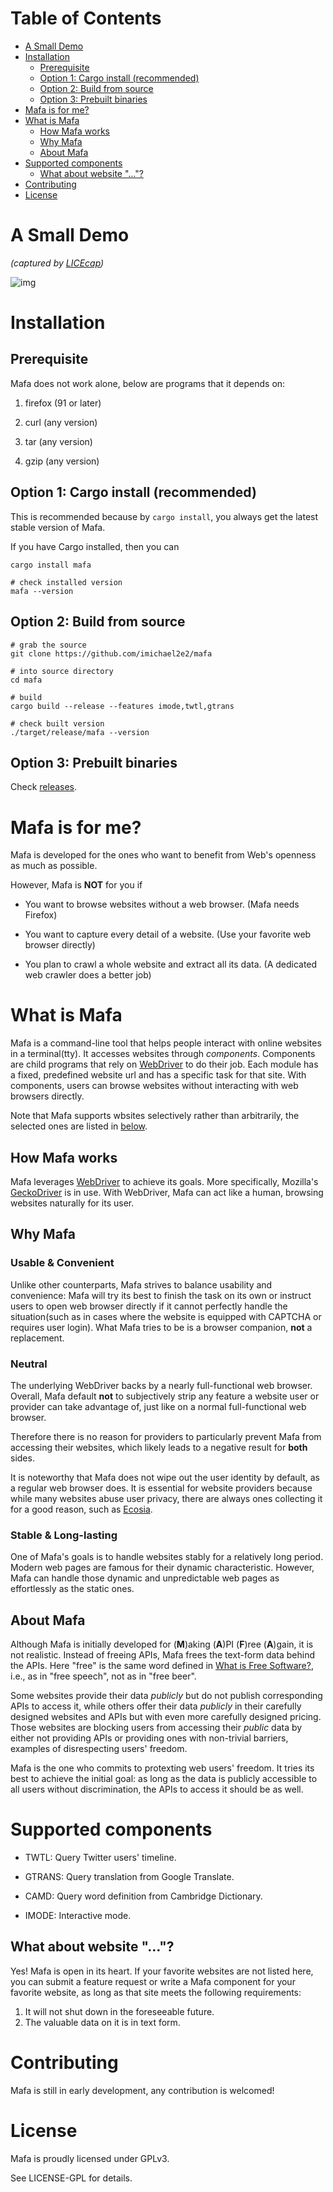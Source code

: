 
# Table of Contents

-   [A Small Demo](#org35ea5d9)
-   [Installation](#org8e8828b)
    -   [Prerequisite](#org3bb85db)
    -   [Option 1: Cargo install (recommended)](#org5748bf6)
    -   [Option 2: Build from source](#orgddb2702)
    -   [Option 3: Prebuilt binaries](#orgc82a299)
-   [Mafa is for me?](#orgf025c7c)
-   [What is Mafa](#org06953ca)
    -   [How Mafa works](#orgf689b1f)
    -   [Why Mafa](#orgc178c16)
    -   [About Mafa](#orgd214b20)
-   [Supported components ](#org2c3e881)
    -   [What about website "&#x2026;"?](#org17e3f66)
-   [Contributing](#org6c439f0)
-   [License](#org814b32e)



<a id="org35ea5d9"></a>

# A Small Demo

*(captured by [LICEcap](https://www.cockos.com/licecap/))*

![img](./demo.gif)


<a id="org8e8828b"></a>

# Installation


<a id="org3bb85db"></a>

## Prerequisite

Mafa does not work alone, below are programs that it
depends on:

1.  firefox (91 or later)

2.  curl (any version)

3.  tar (any version)

4.  gzip (any version)


<a id="org5748bf6"></a>

## Option 1: Cargo install (recommended)

This is recommended because by `cargo install`, you always get the
latest stable version of Mafa.

If you have Cargo installed, then you can

    cargo install mafa
    
    # check installed version
    mafa --version


<a id="orgddb2702"></a>

## Option 2: Build from source

    # grab the source
    git clone https://github.com/imichael2e2/mafa
    
    # into source directory
    cd mafa
    
    # build
    cargo build --release --features imode,twtl,gtrans
    
    # check built version
    ./target/release/mafa --version


<a id="orgc82a299"></a>

## Option 3: Prebuilt binaries

Check [releases](https://github.com/imichael2e2/mafa/releases).


<a id="orgf025c7c"></a>

# Mafa is for me?

Mafa is developed for the ones who want to benefit from Web's openness
as much as possible.

However, Mafa is **NOT** for you if

-   You want to browse websites without a web browser. (Mafa needs
    Firefox)

-   You want to capture every detail of a website. (Use your favorite
    web browser directly)

-   You plan to crawl a whole website and extract all its
    data. (A dedicated web crawler does a better job)


<a id="org06953ca"></a>

# What is Mafa

Mafa is a command-line tool that helps people interact with online
websites in a terminal(tty). It accesses websites through
*components*. Components are child programs that rely on [WebDriver](https://www.w3.org/TR/webdriver) to do
their job. Each module has a fixed, predefined website url and has a 
specific task for that site. With components, users can browse websites
without interacting with web browsers directly.

Note that Mafa supports wbsites selectively rather than arbitrarily,
the selected ones are listed in [below](#orga259726).  


<a id="orgf689b1f"></a>

## How Mafa works

Mafa leverages [WebDriver](https://www.w3.org/TR/webdriver) to achieve its goals. More specifically,
Mozilla's [GeckoDriver](https://github.com/mozilla/geckodriver) is in use. With WebDriver, Mafa
can act like a human, browsing websites naturally for its user. 


<a id="orgc178c16"></a>

## Why Mafa


### Usable & Convenient

Unlike other counterparts, Mafa strives to balance usability and
convenience: Mafa will try its best to finish the task on its own or
instruct users to open web browser directly if it cannot
perfectly handle the situation(such as in cases where the website
is equipped with CAPTCHA or requires user login). What Mafa tries to
be is a browser companion, **not** a replacement.


### Neutral

The underlying WebDriver backs by a nearly full-functional web
browser. Overall, Mafa default **not** to subjectively strip any feature
a website user or provider can take advantage of, just like on a
normal full-functional web browser.

Therefore there is no reason for providers to particularly prevent
Mafa from accessing their websites, which likely leads to a negative
result for **both** sides. 

It is noteworthy that Mafa does not wipe out the user identity by
default, as a regular web browser does. It is essential for website
providers because while many websites abuse user privacy, there are
always ones collecting it for a good reason, such as [Ecosia](https://www.ecosia.org).


### Stable & Long-lasting

One of Mafa's goals is to handle websites stably for a relatively long
period. Modern web pages are famous for their dynamic characteristic.
However, Mafa can handle those dynamic and unpredictable
web pages as effortlessly as the static ones. 


<a id="orgd214b20"></a>

## About Mafa

Although Mafa is initially developed for (**M**)aking (**A**)PI (**F**)ree
(**A**)gain, it is not realistic. Instead of freeing APIs, Mafa
frees the text-form data behind the APIs. Here "free" is the same word
defined in [What is Free Software?](https://www.gnu.org/philosophy/free-sw.en.html), i.e., as in "free speech", not as
in "free beer".

Some websites provide their data *publicly* but do not 
publish corresponding APIs to access it, while others offer their data
*publicly* in their carefully designed websites and APIs but with even
more carefully designed pricing. Those websites are blocking users
from accessing their *public* data by either not providing APIs or
providing ones with non-trivial barriers, examples of disrespecting
users' freedom.

Mafa is the one who commits to protexting web users' freedom. It
tries its best to achieve the initial goal: as long as the data is
publicly accessible to all users without discrimination, the APIs to
access it should be as well. 


<a id="org2c3e881"></a>

# Supported components <a id="orga259726"></a>

-   TWTL: Query Twitter users' timeline.

-   GTRANS: Query translation from Google Translate.

-   CAMD: Query word definition from Cambridge Dictionary.

-   IMODE: Interactive mode.


<a id="org17e3f66"></a>

## What about website "&#x2026;"?

Yes! Mafa is open in its heart. If your favorite websites are not
listed here, you can <span class="underline">submit a feature request</span> or write a Mafa
component for your favorite website, as long as that site meets the
following requirements: 

1.  It will not shut down in the foreseeable future.
2.  The valuable data on it is in text form.


<a id="org6c439f0"></a>

# Contributing

Mafa is still in early development, any contribution is welcomed!


<a id="org814b32e"></a>

# License

Mafa is proudly licensed under GPLv3.

See LICENSE-GPL for details.

